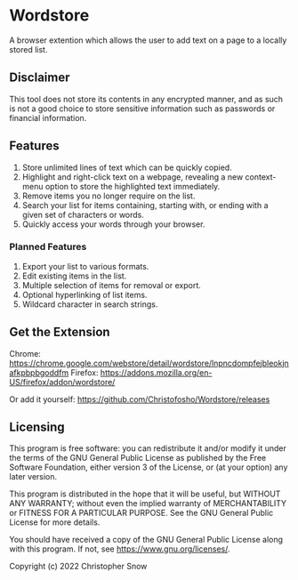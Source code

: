 # Wordstore

A browser extention which allows the user to add text on a page to a locally stored list.

## Disclaimer

This tool does not store its contents in any encrypted manner, and as such
is not a good choice to store sensitive information such as passwords or
financial information.

## Features

1. Store unlimited lines of text which can be quickly copied.
2. Highlight and right-click text on a webpage, revealing a
new context-menu option to store the highlighted text immediately.
3. Remove items you no longer require on the list.
4. Search your list for items containing, starting with, or ending
with a given set of characters or words.
5. Quickly access your words through your browser.

### Planned Features

1. Export your list to various formats.
2. Edit existing items in the list.
3. Multiple selection of items for removal or export.
4. Optional hyperlinking of list items.
5. Wildcard character in search strings.

## Get the Extension

Chrome: https://chrome.google.com/webstore/detail/wordstore/lnpncdompfejbleokjnafkpbpbgoddfm
Firefox: https://addons.mozilla.org/en-US/firefox/addon/wordstore/

Or add it yourself: https://github.com/Christofosho/Wordstore/releases

## Licensing

This program is free software: you can redistribute it
and/or modify it under the terms of the GNU General Public
License as published by the Free Software Foundation,
either version 3 of the License, or (at your option) any
later version.

This program is distributed in the hope that it will be useful,
but WITHOUT ANY WARRANTY; without even the implied warranty of
MERCHANTABILITY or FITNESS FOR A PARTICULAR PURPOSE. See the
GNU General Public License for more details.

You should have received a copy of the GNU General Public
License along with this program. If not,
see <https://www.gnu.org/licenses/>.

Copyright (c) 2022 Christopher Snow